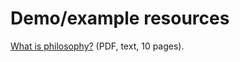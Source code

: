 # Demo/example resources

[What is philosophy?](what-is-philosophy/what-is-philosophy.pdf) (PDF, text, 10 pages).
